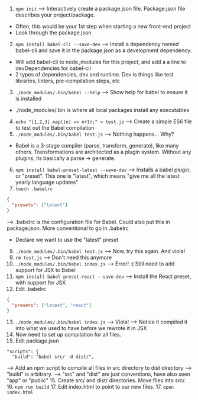 1. `npm init`
  --> Interactively create a package.json file. Package.json file describes your project/package.
  - Often, this would be your 1st step when starting a new front-end project
  - Look through the package.json
2. `npm install babel-cli --save-dev`
  --> Install a dependency named babel-cli and save it in the package.json as a development dependency.
  - Will add babel-cli to node_modules for this project, and add a a line to devDependencies for babel-cli
  - 2 types of dependencies, dev and runtime. Dev is things like test libraries, linters, pre-compilation steps, etc
3. `./node_modules/.bin/babel --help`
  --> Show help for babel to ensure it is installed
  - ./node_modules/.bin is where all local packages install any executables
4. `echo "[1,2,3].map((n) => n+1);" > test.js`
  --> Create a simple ES6 file to test out the Babel compilation
5. `./node_modules/.bin/babel test.js`
  --> Nothing happens... Why?
  - Babel is a 3-stage compiler (parse, transform, generate), like many others. Transformations are architected as a plugin system.
    Without any plugins, its basically a parse -> generate.
6. `npm install babel-preset-latest --save-dev`
  --> Installs a babel plugin, or "preset". This one is "latest", which means "give me all the latest yearly language updates"
7. `touch .babelrc`
  ```json
  {
    "presets": ["latest"]
  }
  ```
  --> .babelrc is the configuration file for Babel. Could also put this in package.json. More conventional to go in .babelrc
  - Declare we want to use the "latest" preset
8. `./node_modules/.bin/babel test.js`
  --> Now, try this again. And viola!
9. `rm test.js`
  --> Don't need this anymore
10. `./node_modules/.bin/babel index.js`
  --> Error! :( Still need to add support for JSX to Babel
11. `npm install babel-preset-react --save-dev`
  --> Install the React preset, with support for JSX
12. Edit .babelrc
  ```json
  {
    "presets": ["latest", "react"]
  }
  ```
13. `./node_modules/.bin/babel index.js`
  --> Viola!
  --> Notice it compiled it into what we used to have before we rewrote it in JSX
14. Now need to set up compilation for all files.
15. Edit package.json
  ```
  "scripts": {
    "build": "babel src/ -d dist/",
  ```
  --> Add an npm script to compile all files in src directory to dist directory
  --> "build" is arbitrary.
  --> "src" and "dist" are just conventions, have also seen "app" or "public"
15. Create src/ and dist/ directories. Move files into src/.
16. `npm run build`
17. Edit index.html to point to our new files.
17. `open index.html`
